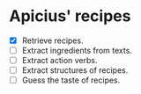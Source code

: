 # Apicius' recipes

* [x] Retrieve recipes.
* [ ] Extract ingredients from texts.
* [ ] Extract action verbs.
* [ ] Extract structures of recipes.
* [ ] Guess the taste of recipes.
